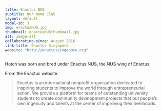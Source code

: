 ```yaml
---
title: Enactus NUS
subtitle: Our Home Club
layout: default
modal-id: 3
img: enactusNUS.jpg
thumbnail: enactusNUSthumbnail.jpg
alt: image-alt
collaborating-since: August 2016
link-title: Enactus Singapore
website: "http://enactussingapore.org"
---
```


Hatch was born and bred under Enactus NUS, the NUS wing of Enactus.

From the Enactus website:
>Enactus is an international nonprofit organization dedicated to inspiring students to improve the world through entrepreneurial action. We provide a platform for teams of outstanding university students to create community development projects that put people’s own ingenuity and talents at the center of improving their livelihoods.
